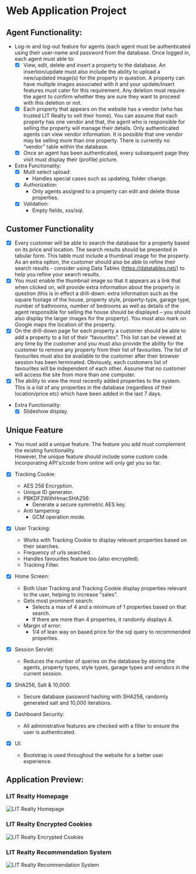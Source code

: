 # Web Application Project

## Agent Functionality:
- Log-in and log-out feature for agents (each agent must be authenticated using their user-name and password from the database. Once logged in, each agent must able to: 
	- [x] View, edit, delete and insert a property to the database. An insertion/update must also include the ability to upload a new/updated image(s) for the property in question.  A property can have multiple images associated with it and your update/insert features must cater for this requirement. Any deletion must require the agent to confirm whether they are sure they want to proceed with this deletion or not.  
	- [x] Each property that appears on the website has a vendor (who has trusted LIT Realty to sell their home). You can assume that each property has one vendor and that, the agent who is responsible for selling the property will manage their details. Only authenticated agents can view vendor information. It is possible that one vendor may be selling more than one property. There is currently no “vendor” table within the database. 
	- [x] Once an agent has been authenticated, every subsequent page they visit must display their (profile) picture. 

- Extra Functionality:
	- [x] Mutli select upload:
		- Handles special cases such as updating, folder change.
	- [x] Authorization:
		- Only agents assigned to a property can edit and delete those properties.
	- [x] Validation:
		- Empty fields, xss/sql.

## Customer Functionality
- [x] Every customer will be able to search the database for a property based on its price and location. The search results should be presented in tabular form. This table must include a thumbnail image for the property. As an extra option, the customer should also be able to refine their search results - consider using Data Tables (https://datatables.net/) to help you refine your search results.  
- [x] You must enable the thumbnail image so that it appears as a link that when clicked on, will provide extra information about the property in question (this is in effect a drill-down: extra information such as the square footage of the house, property style, property-type, garage type, number of bathrooms, number of bedrooms as well as details of the agent responsible for selling the house should be displayed – you should also display the larger images for the property). You must also mark on Google maps the location of the property.
- [x] On the drill-down page for each property a customer should be able to add a property to a list of their “favourites”. This list can be viewed at any time by the customer and you must also provide the ability for the customer to remove any property from their list of favourites. The list of favourites must also be available to the customer after their browser session has been terminated. Obviously, each customers list of favourites will be independent of each other. Assume that no customer will access the site from more than one computer. 
- [x] The ability to view the most recently added properties to the system. This is a list of any properties in the database (regardless of their location/price etc) which have been added in the last 7 days.  

- Extra Functionality:
	- [x] Slideshow display.

## Unique Feature
- You must add a unique feature. The feature you add must complement the existing functionality.  
However, the unique feature should include some custom code. Incorporating API's/code from online will only get you so far. 

- [x] Tracking Cookie:
	- AES 256 Encryption.
	- Unique ID generator.
	- PBKDF2WithHmacSHA256:
		- Generate a secure symmetric AES key.
	- Anti tampering:
		- GCM operation mode.

- [x] User Tracking:
	- Works with Tracking Cookie to display relevant properties based on their searches.
	- Frequency of urls searched.
	- Handles favourites feature too (also encrypted).
	- Tracking Filter.

- [x] Home Screen:
	- Both User Tracking and Tracking Cookie display properties relevant to the user, helping to increase "sales".
	- Gets most prominent search:
		- Selects a max of 4 and a minimum of 1 properties based on that search.
		- If there are more than 4 properties, it randomly displays 4.
	- Margin of error:
		- 1/4 of lean way on based price for the sql query to recommended properties.

- [x] Session Servlet:
	- Reduces the number of queries on the database by storing the agents, property types, style types, garage types and vendors in the current session.

- [x] SHA256, Salt & 10,000:
	- Secure database password hashing with SHA256, randomly generated salt and 10,000 iterations.

- [x] Dashboard Security:
	- All administrative features are checked with a filter to ensure the user is authenticated.

- [x] UI:
	- Bootstrap is used throughout the website for a better user experience.

## Application Preview:
### LIT Realty Homepage
![LIT Realty Homepage](https://i.imgur.com/GOOk1l6.jpg)

### LIT Realty Encrypted Cookies
![LIT Realty Encrypted Cookies](https://i.imgur.com/JrucdrZ.png)

### LIT Realty Recommendation System
![LIT Realty Recommendation System](https://i.imgur.com/Ax6Bvwq.jpg)


